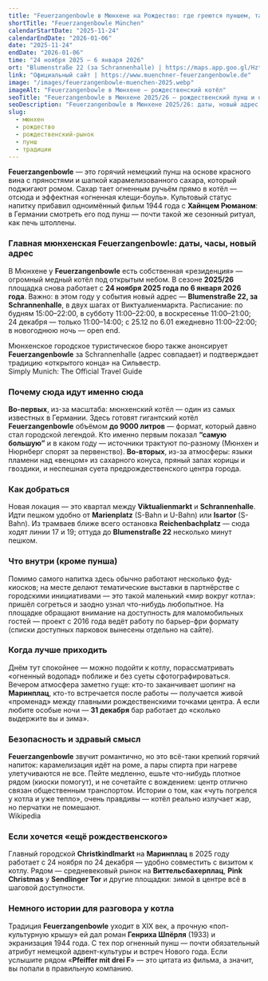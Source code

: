 ```yaml
---
title: "Feuerzangenbowle в Мюнхене на Рождество: где греются пуншем, танцуют язычки пламени и не мерзнут даже скептики"
shortTitle: "Feuerzangenbowle München"
calendarStartDate: "2025-11-24"
calendarEndDate: "2026-01-06"
date: "2025-11-24"
endDate: "2026-01-06"
time: "24 ноября 2025 – 6 января 2026"
ort: "Blumenstraße 22 (за Schrannenhalle) | https://maps.app.goo.gl/HztcZgAeDV8jKUQQA"
link: "Официальный сайт | https://www.muenchner-feuerzangenbowle.de"
image: "/images/feuerzangenbowle-muenchen-2025.webp"
imageAlt: "Feuerzangenbowle в Мюнхене — рождественский котёл"
seoTitle: "Feuerzangenbowle в Мюнхене 2025/26 — рождественский пунш и огненное шоу"
seoDescription: "Feuerzangenbowle в Мюнхене 2025/26: даты, новый адрес у Schrannenhalle, расписание, как добраться, атмосфера и традиция огненного рождественского пунша."
slug:
  - мюнхен
  - рождество
  - рождественский-рынок
  - пунш
  - традиции
---
```


**Feuerzangenbowle** — это горячий немецкий пунш на основе красного вина с пряностями и шапкой карамелизованного сахара, который поджигают ромом. Сахар тает огненным ручьём прямо в котёл — отсюда и эффектная «огненная клещи-бoуль». Культовый статус напитку прибавил одноимённый фильм 1944 года с **Хайнцем Рюманом**: в Германии смотреть его под пунш — почти такой же сезонный ритуал, как печь штоллены.  

### Главная мюнхенская Feuerzangenbowle: даты, часы, новый адрес

В Мюнхене у **Feuerzangenbowle** есть собственная «резиденция» — огромный медный котёл под открытым небом. В сезоне **2025/26** площадка снова работает с **24 ноября 2025 года по 6 января 2026 года**. Важно: в этом году у события новый адрес — **Blumenstraße 22, за Schrannenhalle**, в двух шагах от Виктуалиенмаркта. Расписание: по будням 15:00–22:00, в субботу 11:00–22:00, в воскресенье 11:00–21:00; 24 декабря — только 11:00–14:00; с 25.12 по 6.01 ежедневно 11:00–22:00; в новогоднюю ночь — open end.  

Мюнхенское городское туристическое бюро также анонсирует **Feuerzangenbowle** за Schrannenhalle (адрес совпадает) и подтверждает традицию «открытого конца» на Сильвестр.  
Simply Munich: The Official Travel Guide  

### Почему сюда идут именно сюда

**Во-первых**, из-за масштаба: мюнхенский котёл — один из самых известных в Германии. Здесь готовят гигантский котёл **Feuerzangenbowle** объёмом **до 9000 литров** — формат, который давно стал городской легендой. Кто именно первым показал **“самую большую”** и в каком году — источники трактуют по-разному (Мюнхен и Нюрнберг спорят за первенство). **Во-вторых**, из-за атмосферы: языки пламени над «венцом» из сахарного конуса, пряный запах корицы и гвоздики, и неспешная суета предрождественского центра города.  

### Как добраться

Новая локация — это квартал между **Viktualienmarkt** и **Schrannenhalle**. Идти пешком удобно от **Marienplatz** (S-Bahn и U-Bahn) или **Isartor** (S-Bahn). Из трамваев ближе всего остановка **Reichenbachplatz** — сюда ходят линии 17 и 19; оттуда до **Blumenstraße 22** несколько минут пешком.  

### Что внутри (кроме пунша)

Помимо самого напитка здесь обычно работают несколько фуд-киосков; на месте делают тематические выставки в партнёрстве с городскими инициативами — это такой маленький «мир вокруг котла»: пришёл согреться и заодно узнал что-нибудь любопытное. На площадке обращают внимание на доступность для маломобильных гостей — проект с 2016 года ведёт работу по барьер-фри формату (списки доступных парковок вынесены отдельно на сайте).  

### Когда лучше приходить

Днём тут спокойнее — можно подойти к котлу, порассматривать «огненный водопад» поближе и без суеты сфотографироваться. Вечером атмосфера заметно гуще: кто-то заканчивает шопинг на **Маринплац**, кто-то встречается после работы — получается живой «променад» между главными рождественскими точками центра. А если любите особые ночи — **31 декабря** бар работает до «сколько выдержите вы и зима».  

### Безопасность и здравый смысл

**Feuerzangenbowle** звучит романтично, но это всё-таки крепкий горячий напиток: карамелизация идёт на роме, а пары спирта при нагреве улетучиваются не все. Пейте медленно, ешьте что-нибудь плотное рядом (киоски помогут), и не сочетайте с вождением: центр отлично связан общественным транспортом. Истории о том, как «чуть погрелся у котла и уже тепло», очень правдивы — котёл реально излучает жар, но перчатки не помешают.  
Wikipedia  

### Если хочется «ещё рождественского»

Главный городской **Christkindlmarkt** на **Маринплац** в 2025 году работает с 24 ноября по 24 декабря — удобно совместить с визитом к котлу. Рядом — средневековый рынок на **Виттельсбахерплац**, **Pink Christmas** у **Sendlinger Tor** и другие площадки: зимой в центре всё в шаговой доступности.  

### Немного истории для разговора у котла

Традиция **Feuerzangenbowle** уходит в XIX век, а прочную «поп-культурную крышу» ей дал роман **Генриха Шпёрля** (1933) и экранизация 1944 года. С тех пор огненный пунш — почти обязательный атрибут немецкой адвент-культуры и встреч Нового года. Если услышите рядом «**Pfeiffer mit drei F**» — это цитата из фильма, а значит, вы попали в правильную компанию.  
